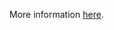 More information [here](https://docs.bridgecrew.io/docs/ensure-that-the-profiling-argument-is-set-to-false-2).
